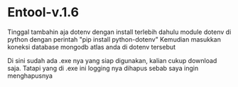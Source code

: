 # Entool-v.1.6

Tinggal tambahin aja dotenv dengan install terlebih dahulu module dotenv di python dengan perintah
"pip install python-dotenv"
Kemudian masukkan koneksi database mongodb atlas anda di dotenv tersebut

Di sini sudah ada .exe nya yang siap digunakan, kalian cukup download saja. Tatapi yang di .exe ini logging nya dihapus sebab saya ingin menghapusnya
